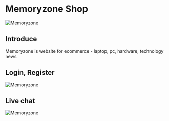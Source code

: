 # Memoryzone Shop
![Memoryzone](https://firebasestorage.googleapis.com/v0/b/twitter-80de7.appspot.com/o/page.png?alt=media&token=0e456f77-e3a7-4e64-97cd-83a7d4bedef9)
## Introduce
Memoryzone is website for ecommerce - laptop, pc, hardware, technology news
## Login, Register
![Memoryzone](https://firebasestorage.googleapis.com/v0/b/twitter-80de7.appspot.com/o/home.png?alt=media&token=f003d188-b345-41a1-90b5-9564ab479737)
## Live chat
![Memoryzone](https://firebasestorage.googleapis.com/v0/b/twitter-80de7.appspot.com/o/livechat.png?alt=media&token=d80c8479-32d6-4bf0-917e-5598d280c9db)
